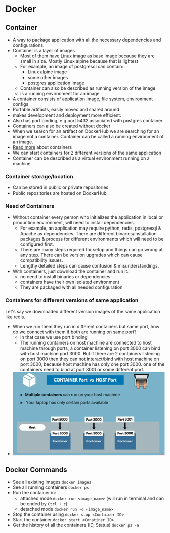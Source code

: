 # Docker

## Container
- A way to package application with all the necessary dependencies and configurations.
- Container is a layer of images
    - Most of them have Linux image as base image because they are small in size. Mostly Linux alpine because that is lightest
    - For example, an image of postgresql can contain:
        - Linux alpine image
        - some other images
        - postgres application image
    - Container can also be described as running version of the image
    - is a running environment for an image
- A container consists of application image, file system, environment configs
- Portable artifacts, easily moved and shared around
- makes development and deployment more efficient.
- Also has port binding, e.g port 5432 associated with postgres container
- Containers can also be created without docker
- When we search for an artifact on DockerHub we are searching for an image not a container. Container can be called a running environment of an image.
- [Read more](https://www.ibm.com/topics/containers) about containers
- We can start containers for 2 different versions of the same application
- Container can be described as a virtual environment running on a machine

### Container storage/location
- Can be stored in public or private repositories
- Public repositories are hosted on DockerHub

### Need of Containers
- Without container every person who initializes the application in local or production environment, will need to install dependencies.
    - For example, an application may require python, redis, postgresql & Apache as dependencies. There are different binaries/installation packages & process for different environments which will need to be configured first.
    - There are many steps required for setup and things can go wrong at any step. There can be version upgrades which can cause compatibility issues.
    - Lengthy detailed steps can cause confusion & misunderstandings.
- With containers, just download the container and run it.
    - no need to install binaries or dependencies
    - containers have their own isolated environment
    - They are packaged with all needed configuration

### Containers for different versions of same application
Let's say we downloaded different version images of the same application like redis.
- When we run them they run in different containers but same port, how do we connect with them if both are running on same port?
    - In that case we use port binding
    - The running containers on host machine are connected to host machine through ports, a container listening on port 3000 can bind with host machine port 3000. But if there are 2 containers listening on port 3000 then they can not interact/bind with host machine on port 3000, because host machine has only one port 3000. one of the containers need to bind at port 3001 or some different port.
- ![ports-binding-image](../images/port-binding.png)

## Docker Commands
- See all existing images `docker images`
- See all running containers `docker ps`
- Run the container in:
    - attached mode `docker run <image_name>` (will run in terminal and can be ended by `Ctrl + c`)
    - detached mode `docker run -d <image_name>`
- Stop the container using `docker stop <Container ID>`
- Start the container `docker start <Conatiner ID>`
- Get the history of all the containers (ID, Status) `docker ps -a`
